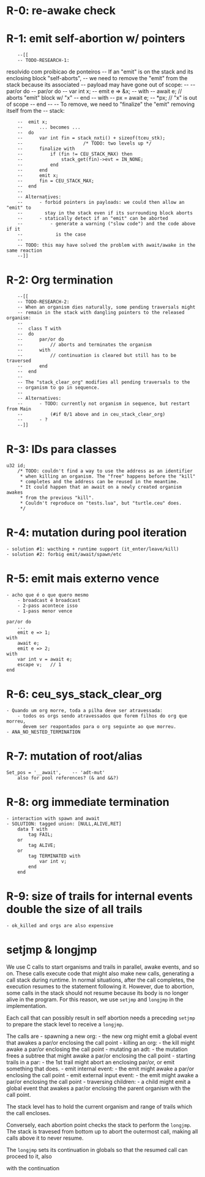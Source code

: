 # R-0: re-awake check

# R-1: emit self-abortion w/ pointers
        --[[
        -- TODO-RESEARCH-1:
resolvido com proibicao de ponteiros
        -- If an "emit" is on the stack and its enclosing block "self-aborts",
        -- we need to remove the "emit" from the stack because its associated
        -- payload may have gone out of scope:
        --
        --  par/or do
        --      par/or do
        --          var int x;
        --          emit e => &x;
        --      with
        --          await e;    // aborts "emit" block w/ "x"
        --      end
        --  with
        --      px = await e;
        --      *px;            // "x" is out of scope
        --  end
        --
        -- To remove, we need to "finalize" the "emit" removing itself from the
        -- stack:

        --  emit x;
        --      ... becomes ...
        --  do
        --      var int fin = stack_nxti() + sizeof(tceu_stk);
        --                      /* TODO: two levels up */
        --      finalize with
        --          if (fin != CEU_STACK_MAX) then
        --              stack_get(fin)->evt = IN_NONE;
        --          end
        --      end
        --      emit x;
        --      fin = CEU_STACK_MAX;
        --  end
        --
        -- Alternatives:
        --      - forbid pointers in payloads: we could then allow an "emit" to
        --        stay in the stack even if its surrounding block aborts
        --      - statically detect if an "emit" can be aborted
        --          - generate a warning ("slow code") and the code above if it
        --            is the case
        --
        -- TODO: this may have solved the problem with await/awake in the same reaction
        --]]

# R-2: Org termination
        --[[
        -- TODO-RESEARCH-2:
        -- When an organism dies naturally, some pending traversals might
        -- remain in the stack with dangling pointers to the released organism:
        --
        --  class T with
        --  do
        --      par/or do
        --          // aborts and terminates the organism
        --      with
        --          // continuation is cleared but still has to be traversed
        --      end
        --  end
        --
        -- The "stack_clear_org" modifies all pending traversals to the
        -- organism to go in sequence.
        --
        -- Alternatives:
        --      - TODO: currently not organism in sequence, but restart from Main
        --          (#if 0/1 above and in ceu_stack_clear_org)
        --      - ?
        --]]

# R-3: IDs para classes

    u32 id;
        /* TODO: couldn't find a way to use the address as an identifier
         * when killing an organism. The "free" happens before the "kill"
         * completes and the address can be reused in the meantime.
         * It could happen that an await on a newly created organism awakes
         * from the previous "kill".
         * Couldn't reproduce on "tests.lua", but "turtle.ceu" does.
         */
# R-4: mutation during pool iteration
    - solution #1: wacthing + runtime support (it_enter/leave/kill)
    - solution #2: forbig emit/await/spawn/etc

# R-5: emit mais externo vence
    - acho que é o que quero mesmo
        - broadcast é broadcast
        - 2-pass acontece isso
        - 1-pass menor vence

    par/or do
        ...
        emit e => 1;
    with
        await e;
        emit e => 2;
    with
        var int v = await e;
        escape v;   // 1
    end

# R-6: ceu_sys_stack_clear_org
    - Quando um org morre, toda a pilha deve ser atravessada:
        - todos os orgs sendo atravessados que forem filhos do org que morreu, 
          devem ser reapontados para o org seguinte ao que morreu.
    - ANA_NO_NESTED_TERMINATION

# R-7: mutation of root/alias
    Set_pos = '__await',    -- 'adt-mut'
        also for pool references? (& and &&?)

# R-8: org immediate termination
    - interaction with spawn and await
    - SOLUTION: tagged union: [NULL,ALIVE,RET]
        data T with
            tag FAIL;
        or
            tag ALIVE;
        or
            tag TERMINATED with
                var int v;
            end
        end

# R-9: size of trails for internal events double the size of all trails
    - ok_killed and orgs are also expensive

# setjmp & longjmp

We use C calls to start organisms and trails in parallel, awake events, and so 
on.
These calls execute code that might also make new calls, generating a call 
stack during runtime.
In normal situations, after the call completes, the execution resumes to the 
statement following it.
However, due to abortion, some calls in the stack should not resume because its 
body is no longer alive in the program.
For this reason, we use `setjmp` and `longjmp` in the implementation.

Each call that can possibly result in self abortion needs a preceding `setjmp` 
to prepare the stack level to receive a `longjmp`.

The calls are
    - spawning a new org:
        - the new org might emit a global event that awakes a par/or enclosing 
          the call point
    - killing an org:
        - the kill might awake a par/or enclosing the call point
    - mutating an adt:
        - the mutation frees a subtree that might awake a par/or enclosing the 
          call point
    - starting trails in a par:
        - the 1st trail might abort an enclosing par/or, or emit something that 
          does.
    - emit internal event:
        - the emit might awake a par/or enclosing the call point
    - emit external input event:
        - the emit might awake a par/or enclosing the call point
    - traversing children:
        - a child might emit a global event that awakes a par/or enclosing the 
          parent organism with the call point.

The stack level has to hold the current organism and range of trails which the 
call encloses.

Conversely, each abortion point checks the stack to perform the `longjmp`.
The stack is travesed from bottom up to abort the outermost call, making all 
calls above it to never resume.

The `longjmp` sets its continuation in globals so that the resumed call can 
proceed to it, also

with the continuation
